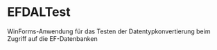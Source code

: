 # EFDALTest
WinForms-Anwendung für das Testen der Datentypkonvertierung beim Zugriff auf die EF-Datenbanken
